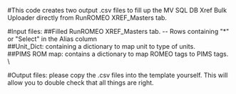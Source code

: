 #This code creates two output .csv files to fill up the MV SQL DB Xref Bulk Uploader directly from RunROMEO XREF_Masters tab.

#Input files:
##Filled RunROMEO XREF_Masters tab. -- Rows containing "*" or "Select" in the Alias column \
##Unit_Dict: containing a dictionary to map unit to type of units. \
##PIMS ROM map: contains a dictionary to map ROMEO tags to PIMS tags. \

#Output files: please copy the .csv files into the template yourself. This will allow you to double check that all things are right.
